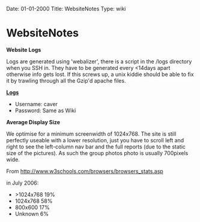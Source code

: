 Date: 01-01-2000
Title: WebsiteNotes
Type: wiki


WebsiteNotes 
============





**Website Logs**

Logs are generated using 'webalizer', there is a script in the /logs
directory when you SSH in. They have to be generated every &lt;14days
apart otherwise info gets lost. If this screws up, a unix kiddie should
be able to fix it by trawling through all the Gzip'd apache files.

**[Logs](http://www.union.ic.ac.uk/rcc/caving/logs/)**

-   Username: caver
-   Password: Same as Wiki

**Average Display Size**

We optimise for a minimum screenwidth of 1024x768. The site is still
perfectly useable with a lower resolution, just you have to scroll left
and right to see the left-column nav bar and the full reports (due to
the static size of the pictures). As such the group photos photo is
usually 700pixels wide.

From <http://www.w3schools.com/browsers/browsers_stats.asp>

in July 2006:

-   &gt;1024x768 19%
-   1024x768 58%
-   800x600 17%
-   Unknown 6%







